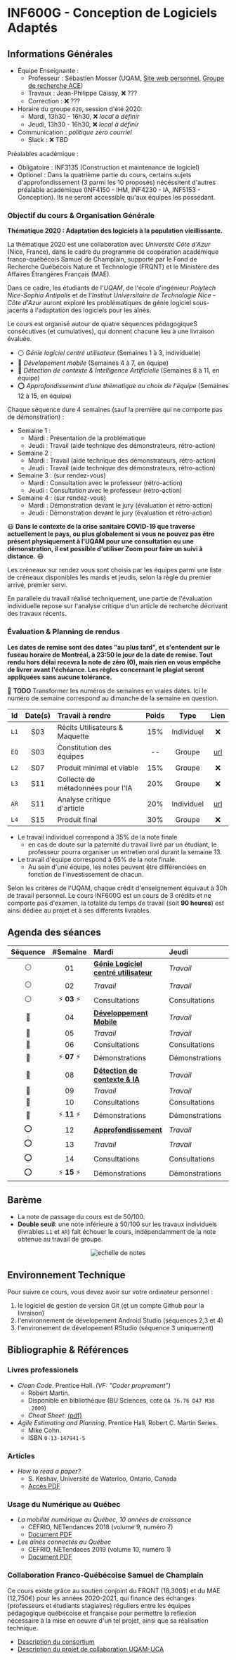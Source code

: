 # INF600G - Conception de Logiciels Adaptés

## Informations Générales

  * Équipe Enseignante :
    * Professeur : Sébastien Mosser (UQAM, [Site web personnel](https://mosser.github.io), [Groupe de recherche ACE](https://ace-design.github.io))
    * Travaux : Jean-Philippe Caissy, :x: ???
    * Correction : :x: ???
  * Horaire du groupe `020`, session d'été 2020:
    * Mardi, 13h30 - 16h30, :x: _local à définir_
    * Jeudi, 13h30 - 16h30,  :x: _local à définir_
  * Communication : _politique zéro courriel_
    * Slack : :x: TBD

Préalables académique :

  - Obligatoire : INF3135 (Construction et maintenance de logiciel)
  - Optionel : Dans la quatrième partie du cours, certains sujets d'approfondissement (3 parmi les 10 proposés) nécéssitent d'autres préalable académique (INF4150 - IHM, INF4230 - IA, INF5153 - Conception). Ils ne seront accessible qu'aux équipes les possédant.

### Objectif du cours & Organisation Générale

**Thématique 2020 : Adaptation des logiciels à la population vieillissante.**

La thématique 2020 est une collaboration avec _Université Côte d'Azur_ (Nice, France), dans le cadre du programme de coopération académique franco-québécois Samuel de Champlain, supporté par le Fond de Recherche Québécois Nature et Technologie (FRQNT) et le Ministère des Affaires Étrangères Français (MAE).

Dans ce cadre, les étudiants de l'_UQAM_, de l'école d'ingénieur _Polytech Nice-Sophia Antipolis_ et de l'_Institut Universitaire de Technologie Nice - Côte d'Azur_ auront exploré les problématiques de génie logiciel sous-jacents à l'adaptation des logiciels pour les aînés.

Le cours est organisé autour de quatre séquences pédagogiqueS consécutives (et cumulatives), qui donnent chacune lieu à une livraison évaluée.

  - :white_circle: _Génie logiciel centré utilisateur_ (Semaines 1 à 3, individuelle)
  - :red_circle: _Dévelopement mobile_ (Semaines 4 à 7, en équipe)
  - :large_blue_circle: _Détection de contexte & Intelligence Artificielle_ (Semaines 8 à 11, en équipe)
  - :o: _Approfondissement d'une thématique au choix de l'équipe_ (Semaines 12 à 15, en équipe)

Chaque séquence dure 4 semaines (sauf la première qui ne comporte pas de démonstration) :

  - Semaine 1 :
    - Mardi : Présentation de la problématique
    - Jeudi : Travail (aide technique des démonstrateurs, rétro-action)
  - Semaine 2 :
    - Mardi : Travail (aide technique des démonstrateurs, rétro-action)
    - Jeudi : Travail (aide technique des démonstrateurs, rétro-action)
  - Semaine 3 : (sur rendez-vous)
    - Mardi : Consultation avec le professeur (rétro-action)
    - Jeudi : Consultation avec le professeur (rétro-action)
  - Semaine 4 : (sur rendez-vous)
    - Mardi : Démonstration devant le jury (évaluation et rétro-action)
    - Jeudi : Démonstration devant le jury (évaluation et rétro-action)

:mask: **Dans le contexte de la crise sanitaire COVID-19 que traverse actuellement le pays, ou plus globalement si vous ne pouvez pas être présent physiquement à l'UQAM pour une consultation ou une démonstration, il est possible d'utiliser Zoom pour faire un suivi à distance.** :mask:

Les créneaux sur rendez vous sont choisis par les équipes parmi une liste de créneaux disponibles les mardis et jeudis, selon la règle du premier arrivé, premier servi.

En parallele du travail réalisé techniquement, une partie de l'évaluation individuelle repose sur l'analyse critique d'un article de recherche décrivant des travaux récents.

### Évaluation & Planning de rendus

**Les dates de remise sont des dates "au plus tard", et s'entendent sur le fuseau horaire de Montréal, à 23:50 le jour de la date de remise. Tout rendu hors délai recevra la note de zéro (0), mais rien en vous empêche de livrer avant l'échéance. Les règles concernant le plagiat seront appliquées sans aucune tolérance.**

:rotating_light: **TODO** Transformer les numéros de semaines en vraies dates. Ici le numéro de semaine correspond au dimanche de la semaine en question.

| Id    | Date(s) | Travail à rendre                  |  Poids | Type       | Lien |
| :---: | :---:   | :---                              | :---:  | :---:      | :--: |
| `L1`  | S03     | Récits Utilisateurs & Maquette    | 15%    | Individuel | :x:  |
| `EQ`  | S03     | Constitution des équipes          | --     | Groupe     | [url](./travaux/decl_equipe.md)  |
| `L2`  | S07     | Produit minimal et viable         | 15%    | Groupe     | :x:  |
| `L3`  | S11     | Collecte de métadonnées pour l'IA | 20%    | Groupe     | :x:  |
| `AR`  | S11     | Analyse critique d'article        | 20%    | Individuel | [url](./travaux/analyse_article.md)  |
| `L4`  | S15     | Produit final                     | 30%    | Groupe     | :x:  |

  - Le travail individuel correspond à 35% de la note finale
    - en cas de doute sur la paternité du travail livré par un étudiant, le professeur pourra organiser un entretien oral durant la semaine 13.
  - Le travail d'équipe correspond à 65% de la note finale.
    - Au sein d'une équipe, les notes peuvent être différenciées en fonction de l'investissement de chacun.

Selon les critères de l'UQAM, chaque crédit d'enseignement équivaut à 30h de travail personnel. Le cours INF600G est un cours de 3 crédits et ne comporte pas d'examen, la totalité du temps de travail (soit **90 heures**) est ainsi dédiée au projet et à ses differents livrables.

## Agenda des séances

| Séquence       | #Semaine | Mardi                                 | Jeudi           | Échéance   |
| :---:          | :---:    | :---                                  | :---            |  :---:     |
| :white_circle: | 01       | [**Génie Logiciel centré utilisateur**](./cours/sequence_1.md)       | _Travail_ | |
| :white_circle: | 02       | _Travail_                             |  _Travail_      |            |
| :white_circle: | :zap: **03** :zap:       | Consultations         |  Consultations  | `L1`, `EQ` |
| :red_circle:   | 04       | [**Développement Mobile**](./cours/sequence_2.md)       | _Travail_  | |
| :red_circle:   | 05       | _Travail_                             |  _Travail_      |            |
| :red_circle:   | 06       | Consultations                         |  Consultations  |            |
| :red_circle:   | :zap: **07** :zap:   | Démonstrations            |  Démonstrations | `L2`       |
| :large_blue_circle: | 08  | [**Détection de contexte & IA**](./cours/sequence_3.md) | _Travail_  | |
| :large_blue_circle: | 09  |  _Travail_                            |  _Travail_      |            |
| :large_blue_circle: | 10  | Consultations                         |  Consultations  |            |
| :large_blue_circle: | :zap: **11** :zap:  | Démonstrations        |  Démonstrations | `L3`, `AR` |
| :o:            | 12       | [**Approfondissement**](./cours/sequence_4.md)          | _Travail_  | |
| :o:            | 13       | _Travail_                             |  _Travail_      |            |
| :o:            | 14       | Consultations                         |  Consultations  |            |
| :o:            | :zap: **15** :zap:  |  Démonstrations            |  Démonstrations | `L4`       |

## Barème

  - La note de passage du cours est de 50/100.
  - **Double seuil**: une note inférieure à 50/100 sur les travaux individuels (livrables `L1` et `AR`) fait échouer le cours, indépendamment de la note obtenue au travail de groupe.

<div align="center">

![echelle de notes](./docs/echelle_B.png)

</div>

## Environnement Technique

Pour suivre ce cours, vous devez avoir sur votre ordinateur personnel :

  1. le logiciel de gestion de version Git (et un compte Github pour la livraison)
  2. l'environnement de dévelopement Android Studio (séquences 2,3 et 4)
  3. l'environement de dévelopement RStudio (séquence 3 uniquement)

## Bibliographie & Références

### Livres professionels

  * _Clean Code_. Prentice Hall. _(VF: "Coder proprement")_
    * Robert Martin.
    * Disponible en bibliothèque (BU Sciences, cote `QA 76.76 D47 M38 .2009`)
    * _Cheat Sheet_: [(pdf)](./docs/clean_code_cheatsheet.pdf)
  * _Agile Estimating and Planning_.  Prentice Hall, Robert C. Martin Series.
    * Mike Cohn.
    * ISBN `0-13-147941-5`

### Articles

  * _How to read a paper?_
    * S. Keshav, Université de Waterloo, Ontario, Canada
    * [Accès PDF](./docs/2016_paper_reading.pdf)

### Usage du Numérique au Québec

  * _La mobilité numérique au Québec, 10 années de croissance_
    * CEFRIO, NETendances 2018 (volume 9, numéro 7)
    * [Document PDF](./docs/2018_mobilite.pdf)
  * _Les aînés connectés au Québec_
    * CEFRIO, NETendaces 2019 (volume 10, numéro 1)
    * [Document PDF](./docs/2019_seniors.pdf)

### Collaboration Franco-Québécoise Samuel de Champlain

Ce cours existe grâce au soutien conjoint du FRQNT (18,300$) et du MAE (12,750€) pour les années 2020-2021, qui finance des échanges (professeurs et étudiants stagiaires) réguliers entre les équipes pédagogique québécoise et française pour permettre la reflexion nécessaire à la mise en oeuvre d'un tel projet, ainsi que sa réalisation technique.

  * [Description du consortium](./docs/2019_champlain_consortium.pdf)
  * [Description du projet de collaboration UQAM-UCA](./docs/2019_champlain_projet.pdf)
